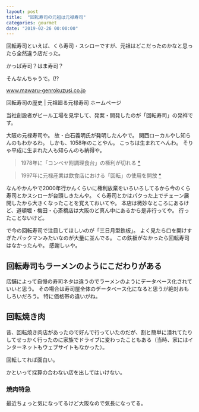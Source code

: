 ```yaml
---
layout: post
title:  "回転寿司の元祖は元禄寿司"
categories: gourmet
date: "2019-02-26 00:00:00"
---
```


回転寿司といえば、くら寿司・スシローですが、元祖はどこだったのかなと思ったら全然違う店だった。


かっぱ寿司？はま寿司？


そんなんちゃうで。(!?

<div class="card">
  <a href="http://www.mawaru-genrokuzusi.co.jp/history/"></a>
  <div class="card__header">
    <a href="http://www.mawaru-genrokuzusi.co.jp/history/">www.mawaru-genrokuzusi.co.jp</a>
  </div>
  <div class="card__image">
    <img src="">
  </div>
  <div class="card__title">
    <p>回転寿司の歴史 | 元祖廻る元禄寿司 ホームページ</p>
  </div>
  <div class="card__description">
    <p>当社創設者がビール工場を見学して、発案・開発したのが「回転寿司」の発祥です。</p>
  </div>
</div>


大阪の元禄寿司や。
故・白石義明氏が発明したんやで。
関西ローカルやし知らんのもわかるわ。
しかも、1058年のことやん。
こっちは生まれてへんわ。
そりゃ平成に生まれた人も知らんのも納得や。

> 1978年に「コンベヤ附調理食台」の権利が切れる
[*](https://ja.wikipedia.org/wiki/%E5%9B%9E%E8%BB%A2%E5%AF%BF%E5%8F%B8#%E6%AD%B4%E5%8F%B2)

> 1997年に元禄産業は飲食店における「回転」の使用を開放
[*](https://ja.wikipedia.org/wiki/%E5%9B%9E%E8%BB%A2%E5%AF%BF%E5%8F%B8#%E6%AD%B4%E5%8F%B2)

なんやかんやで2000年行かんくらいに権利放棄をいろいろしてるから今のくら寿司とかスシローが台頭しきたんや。
くら寿司とかはパクった上でチェーン展開したから大きくなったことを覚えておいてや。
本店は微妙なところにあるけど、道頓堀・梅田・心斎橋店は大阪のど真ん中にあるから是非行ってや。
行ったことないけど。

で今の回転寿司で注目してほしいのが「三日月型鉄板」。
よく見たら口を開けすぎたパックマンみたいなのが大量に並んでる。
この鉄板がなかったら回転寿司はなかったんや。
感謝しぃや。

## 回転寿司もラーメンのようにこだわりがある

店舗によって自慢の寿司ネタは違うのでラーメンのようにデータベース化されていいと思う。
その場合は寿司屋全体のデータベース化になると思うが絶対おもしろいだろう。
特に価格帯の違いがね。

## 回転焼き肉

昔、回転焼き肉店があったので好んで行っていたのだが、割と簡単に潰れてたりしてせっかく行ったのに家族でドライブに変わったこともある（当時、家にはインターネットもウェブサイトもなかった）。

回転してれば面白い。

かといって採算の合わない店を出してはいけない。


### 焼肉特急

最近ちょっと気になってるけど大阪なので気長になってる。
